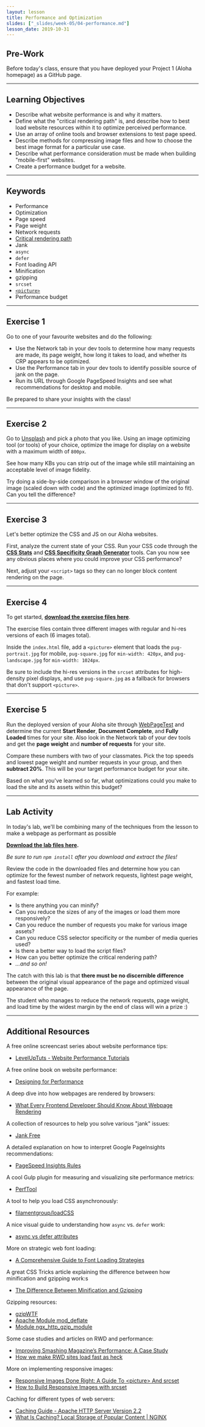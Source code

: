 ```yaml
---
layout: lesson
title: Performance and Optimization
slides: ["_slides/week-05/04-performance.md"]
lesson_date: 2019-10-31
---
```


## Pre-Work

Before today's class, ensure that you have deployed your Project 1 (Aloha homepage) as a GitHub page.

---

## Learning Objectives

- Describe what website performance is and why it matters.
- Define what the "critical rendering path" is, and describe how to best load website resources within it to optimize perceived performance.
- Use an array of online tools and browser extensions to test page speed.
- Describe methods for compressing image files and how to choose the best image format for a particular use case.
- Describe what performance consideration must be made when building "mobile-first" websites.
- Create a performance budget for a website.

---

## Keywords

- Performance
- Optimization
- Page speed
- Page weight
- Network requests
- [Critical rendering path](https://developers.google.com/web/fundamentals/performance/critical-rendering-path/?hl=en)
- Jank
- `async`
- `defer`
- Font loading API
- Minification
- gzipping
- `srcset`
- [`<picture>`](https://developer.mozilla.org/en/docs/Web/HTML/Element/picture)
- Performance budget

---

## Exercise 1

Go to one of your favourite websites and do the following:

- Use the Network tab in your dev tools to determine how many requests are made, its page weight, how long it takes to load, and whether its CRP appears to be optimized.
- Use the Performance tab in your dev tools to identify possible source of jank on the page.
- Run its URL through Google PageSpeed Insights and see what recommendations for desktop and mobile.

Be prepared to share your insights with the class!

---

## Exercise 2

Go to [Unsplash](https://unsplash.com/) and pick a photo that you like. Using an image optimizing tool (or tools) of your choice, optimize the image for display on a website with a maximum width of `800px`.

See how many KBs you can strip out of the image while still maintaining an acceptable level of image fidelity.

Try doing a side-by-side comparison in a browser window of the original image (scaled down with code) and the optimized image (optimized to fit). Can you tell the difference?

---

## Exercise 3

Let's better optimize the CSS and JS on our Aloha websites.

First, analyze the current state of your CSS. Run your CSS code through the **[CSS Stats](https://cssstats.com/stats/?link=https://redacademy.github.io/aloha-apparel/build/css/style.min.css)** and **[CSS Specificity Graph Generator](https://jonassebastianohlsson.com/specificity-graph/)** tools. Can you now see any obvious places where you could improve your CSS performance?

Next, adjust your `<script>` tags so they can no longer block content rendering on the page.

---

## Exercise 4

To get started, **[download the exercise files here](/public/files/exercises/picture-element.zip)**.

The exercise files contain three different images with regular and hi-res versions of each (6 images total).

Inside the `index.html` file, add a `<picture>` element that loads the `pug-portrait.jpg` for mobile, `pug-square.jpg` for `min-width: 420px`, and `pug-landscape.jpg` for `min-width: 1024px`.

Be sure to include the hi-res versions in the `srcset` attributes for high-density pixel displays, and use `pug-square.jpg` as a fallback for browsers that don't support `<picture>`.

---

## Exercise 5

Run the deployed version of your Aloha site through [WebPageTest](http://www.webpagetest.org/) and determine the current **Start Render**, **Document Complete**, and **Fully Loaded** times for your site. Also look in the Network tab of your dev tools and get the **page weight** and **number of requests** for your site.

Compare these numbers with two of your classmates. Pick the top speeds and lowest page weight and number requests in your group, and then **subtract 20%**. This will be your target performance budget for your site.

Based on what you've learned so far, what optimizations could you make to load the site and its assets within this budget?

---

## Lab Activity

In today's lab, we'll be combining many of the techniques from the lesson to make a webpage as performant as possible

**[Download the lab files here](/public/files/labs/performance-lab.zip).**

_Be sure to run `npm install` after you download and extract the files!_

Review the code in the downloaded files and determine how you can optimize for the fewest number of network requests, lightest page weight, and fastest load time.

For example:

- Is there anything you can minify?
- Can you reduce the sizes of any of the images or load them more responsively?
- Can you reduce the number of requests you make for various image assets?
- Can you reduce CSS selector specificity or the number of media queries used?
- Is there a better way to load the script files?
- How can you better optimize the critical rendering path?
- _...and so on!_

The catch with this lab is that **there must be no discernible difference** between the original visual appearance of the page and optimized visual appearance of the page.

The student who manages to reduce the network requests, page weight, and load time by the widest margin by the end of class will win a prize :)

---

## Additional Resources

A free online screencast series about website performance tips:

- [LevelUpTuts - Website Performance Tutorials](https://www.youtube.com/playlist?list=PLLnpHn493BHGpGXukqYsxwQw3ziW3uti6)

A free online book on website performance:

- [Designing for Performance](http://designingforperformance.com/)

A deep dive into how webpages are rendered by browsers:

- [What Every Frontend Developer Should Know About Webpage Rendering](http://frontendbabel.info/articles/webpage-rendering-101/)

A collection of resources to help you solve various "jank" issues:

- [Jank Free](http://jankfree.org/)

A detailed explanation on how to interpret Google PageInsights recommendations:

- [
  PageSpeed Insights Rules](https://developers.google.com/speed/docs/insights/rules)

A cool Gulp plugin for measuring and visualizing site performance metrics:

- [PerfTool](http://performance-tool.devbridge.com/)

A tool to help you load CSS asynchronously:

- [filamentgroup/loadCSS](https://github.com/filamentgroup/loadCSS)

A nice visual guide to understanding how `async` vs. `defer` work:

- [async vs defer attributes](http://www.growingwiththeweb.com/2014/02/async-vs-defer-attributes.html)

More on strategic web font loading:

- [A Comprehensive Guide to Font Loading Strategies](https://www.zachleat.com/web/comprehensive-webfonts/)

A great CSS Tricks article explaining the difference between how minification and gzipping work:s

- [The Difference Between Minification and Gzipping](https://css-tricks.com/the-difference-between-minification-and-gzipping/)

Gzipping resources:

- [gzipWTF](http://gzipwtf.com/)
- [Apache Module mod_deflate](http://httpd.apache.org/docs/current/mod/mod_deflate.html)
- [Module ngx_http_gzip_module](http://nginx.org/en/docs/http/ngx_http_gzip_module.html)

Some case studies and articles on RWD and performance:

- [Improving Smashing Magazine’s Performance: A Case Study](https://www.smashingmagazine.com/2014/09/improving-smashing-magazine-performance-case-study/)
- [How we make RWD sites load fast as heck](https://www.filamentgroup.com/lab/performance-rwd.html)

More on implementing responsive images:

- [Responsive Images Done Right: A Guide To &lt;picture&gt; And srcset](https://www.smashingmagazine.com/2014/05/responsive-images-done-right-guide-picture-srcset/)
- [How to Build Responsive Images with srcset](https://www.sitepoint.com/how-to-build-responsive-images-with-srcset/)

Caching for different types of web servers:

- [Caching Guide - Apache HTTP Server Version 2.2](http://httpd.apache.org/docs/2.2/caching.html)
- [What Is Caching? Local Storage of Popular Content | NGINX](https://www.nginx.com/resources/admin-guide/caching/)
